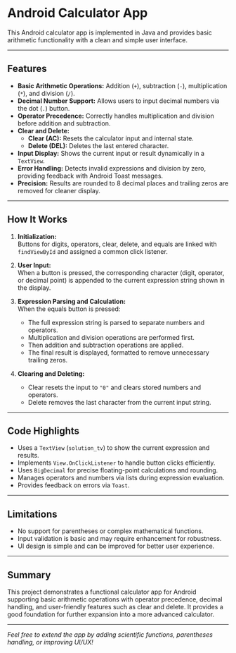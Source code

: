 # Android Calculator App

This Android calculator app is implemented in Java and provides basic arithmetic functionality with a clean and simple user interface.

---

## Features

- **Basic Arithmetic Operations:** Addition (`+`), subtraction (`-`), multiplication (`*`), and division (`/`).
- **Decimal Number Support:** Allows users to input decimal numbers via the dot (`.`) button.
- **Operator Precedence:** Correctly handles multiplication and division before addition and subtraction.
- **Clear and Delete:**  
  - **Clear (AC):** Resets the calculator input and internal state.  
  - **Delete (DEL):** Deletes the last entered character.
- **Input Display:** Shows the current input or result dynamically in a `TextView`.
- **Error Handling:** Detects invalid expressions and division by zero, providing feedback with Android Toast messages.
- **Precision:** Results are rounded to 8 decimal places and trailing zeros are removed for cleaner display.

---

## How It Works

1. **Initialization:**  
   Buttons for digits, operators, clear, delete, and equals are linked with `findViewById` and assigned a common click listener.

2. **User Input:**  
   When a button is pressed, the corresponding character (digit, operator, or decimal point) is appended to the current expression string shown in the display.

3. **Expression Parsing and Calculation:**  
   When the equals button is pressed:
   - The full expression string is parsed to separate numbers and operators.
   - Multiplication and division operations are performed first.
   - Then addition and subtraction operations are applied.
   - The final result is displayed, formatted to remove unnecessary trailing zeros.

4. **Clearing and Deleting:**  
   - Clear resets the input to `"0"` and clears stored numbers and operators.  
   - Delete removes the last character from the current input string.

---

## Code Highlights

- Uses a `TextView` (`solution_tv`) to show the current expression and results.
- Implements `View.OnClickListener` to handle button clicks efficiently.
- Uses `BigDecimal` for precise floating-point calculations and rounding.
- Manages operators and numbers via lists during expression evaluation.
- Provides feedback on errors via `Toast`.

---

## Limitations

- No support for parentheses or complex mathematical functions.
- Input validation is basic and may require enhancement for robustness.
- UI design is simple and can be improved for better user experience.

---

## Summary

This project demonstrates a functional calculator app for Android supporting basic arithmetic operations with operator precedence, decimal handling, and user-friendly features such as clear and delete. It provides a good foundation for further expansion into a more advanced calculator.

---

*Feel free to extend the app by adding scientific functions, parentheses handling, or improving UI/UX!*
